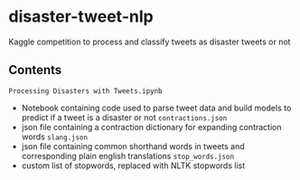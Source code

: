 # disaster-tweet-nlp
Kaggle competition to process and classify tweets as disaster tweets or not

## Contents
`Processing Disasters with Tweets.ipynb `
- Notebook containing code used to parse tweet data and build models to predict if a tweet is a disaster or not
`contractions.json`
- json file containing a contraction dictionary for expanding contraction words
`slang.json`
- json file containing common shorthand words in tweets and corresponding plain english translations
`stop_words.json`
- custom list of stopwords, replaced with NLTK stopwords list
